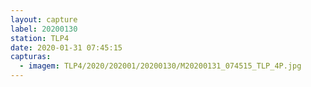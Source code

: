 ```yaml
---
layout: capture
label: 20200130
station: TLP4
date: 2020-01-31 07:45:15
capturas:
  - imagem: TLP4/2020/202001/20200130/M20200131_074515_TLP_4P.jpg
---
```

